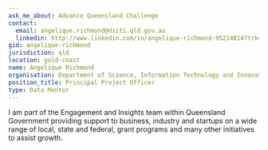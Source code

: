 ```yaml
---
ask_me_about: Advance Queensland Challenge
contact:
  email: angelique.richmond@dsiti.qld.gov.au
  linkedin: http://www.linkedin.com/in/angelique-richmond-95214814?trk=hp-identity-name
gid: angelique-richmond
jurisdiction: qld
location: gold-coast
name: Angelique Richmond
organisation: Department of Science, Information Technology and Innovation
position_title: Principal Project Officer
type: Data Mentor
---
```


I am part of the Engagement and Insights team within Queensland Government providing support to business, industry and startups on a wide range of local, state and federal, grant programs and many other initiatives to assist growth.